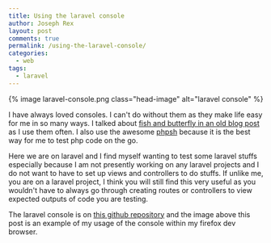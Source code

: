 ```yaml
---
title: Using the laravel console
author: Joseph Rex
layout: post
comments: true
permalink: /using-the-laravel-console/
categories:
  - web
tags:
  - laravel
---
```

{% image laravel-console.png class="head-image" alt="laravel console" %}

I have always loved consoles. I can't do without them as they make life easy for me in so many ways. I talked about [fish and butterfly in an old blog post ][1]as I use them often. I also use the awesome <a href="http://phpsh.org/" target="_blank">phpsh</a> because it is the best way for me to test php code on the go.
<!--more-->

Here we are on laravel and I find myself wanting to test some laravel stuffs especially because I am not presently working on any laravel projects and I do not want to have to set up views and controllers to do stuffs. If unlike me, you are on a laravel project, I think you will still find this very useful as you wouldn't have to always go through creating routes or controllers to view expected outputs of code you are testing.

The laravel console is on <a href="https://github.com/darsain/laravel-console" target="_blank">this github repository</a> and the image above this post is an example of my usage of the console within my firefox dev browser.

 [1]: http://josephrex.me/butterfly-and-fish/ "Butterfly and Fish"
